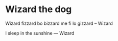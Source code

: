 # Wizard the dog

Wizard fizzard bo bizzard me fi lo gizzard – Wizard

I sleep in the sunshine — Wizard
